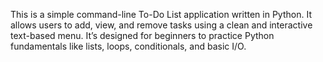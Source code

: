 This is a simple command-line To-Do List application written in Python. It allows users to add, view, and remove tasks using a clean and interactive text-based menu. It’s designed for beginners to practice Python fundamentals like lists, loops, conditionals, and basic I/O.
